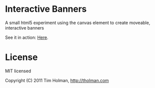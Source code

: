 # Interactive Banners

A small html5 experiment using the canvas element to create moveable, interactive banners

See it in action: [Here](http://tholman.com/experiments/html5/interactive-banners).

# License

MIT licensed

Copyright (C) 2011 Tim Holman, http://tholman.com


